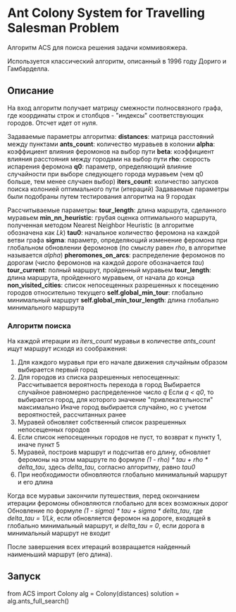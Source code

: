 # Ant Colony System for Travelling Salesman Problem
Алгоритм ACS для поиска решения задачи коммивояжера.

Используется классический алгоритм, описанный в 1996 году Дориго и Гамбарделла.




## Описание
На вход алгоритм получает матрицу смежности полносвязного графа, где координаты строк и столбцов - "индексы" соответствующих городов. Отсчет идет от нуля.

Задаваемые параметры алгоритма:
**distances**: матрица расстояний между пунктами
**ants_count**: количество муравьев в колонии
**alpha**: коэффициент влияния феромонов на выбор пути
**beta**: коэффициент влияния расстояния между городами на выбор пути
**rho**: скорость испарения феромона
**q0**: параметр, определяющий влияние случайности при выборе следующего города муравьем (чем q0 больше, тем менее случаен выбор)
**iters_count**: количество запусков поиска колонией оптимального пути (итераций)
Задаваемые параметры были подобраны путем тестирования алгоритма на 9 городах

Рассчитываемые параметры:
**tour_length**: длина маршрута, сделанного муравьем
**min_nn_heuristic**: грубая оценка оптимального маршрута, полученная методом Nearest Neighbor Heuristic (в алгоритме обозначена как *Lk*)
**tau0**: начальное количество феромона на каждой ветви графа
**sigma**: параметр, определяющий изменение феромона при глобальном обновлении феромонов (по смыслу равен *rho*, в алгоритме называется *alpha*)
**pheromones_on_arcs**: распределение феромонов по дорогам (число феромонов на каждой дороге обозначается *tau*)
**tour_current**: полный маршрут, пройденный муравьем
**tour_length**: длина маршрута, пройденного муравьем, от начала до конца
**non_visited_cities**: список непосещенных разрешенных к посещению городов относительно текущего
**self.global_min_tour**: глобально минимальный маршрут
**self.global_min_tour_length**: длина глобально минимального маршрута
            
### Алгоритм поиска
На каждой итерации из *iters_count* муравьи в количестве *ants_count* ищут маршрут исходя из соображения:
1. Для каждого муравья при его начале движения случайным образом выбирается первый город
2. Для городов из списка разрешенных непосещенных:
  Рассчитывается вероятность перехода в город
  Выбирается случайное равномерно распределенное число *q*
  Если *q < q0*, то выбирается город, для которого значение "привлекательности" максимально
  Иначе город выбирается случайно, но с учетом вероятностей, рассчитанных ранее
3. Муравей обновляет собственный список разрешенных непосещенных городов
4. Если список непосещенных городов не пуст, то возврат к пункту 1, иначе пункт 5
5. Муравей, построив маршрут и подсчитав его длину, обновляет феромоны на этом маршруте по формуле *(1 - rho) * tau + rho * delta_tau*, здесь *delta_tau*, согласно алгоритму, равно *tau0*
6. При необходимости обновляются глобально минимальный маршрут и его длина

Когда все муравьи закончили путешествия, перед окончанием итерации феромоны обновляются глобально для всех возможных дорог
Обновление по формуле *(1 - sigma) * tau + sigma * delta_tau*, где *delta_tau = 1/Lk*, если обновляется феромон на дороге, входящей в глобально минимальный маршрут, и *delta_tau = 0*, если дорога в минимальный маршрут не входит

После завершения всех итераций возвращается найденный наименьший маршрут (его длина).

## Запуск

from ACS import Colony
alg = Colony(distances)
solution = alg.ants_full_search()
